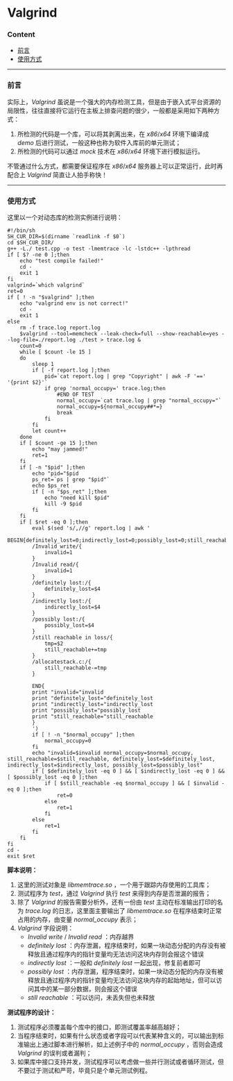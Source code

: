 # Valgrind

### Content

- [前言](#前言)
- [使用方式](#使用方式)

---

### 前言

实际上，*Valgrind* 虽说是一个强大的内存检测工具，但是由于嵌入式平台资源的局限性，往往直接将它运行在主板上排查问题的很少，一般都是采用如下两种方式：

1. 所检测的代码是一个库，可以将其剥离出来，在 *x86*/*x64* 环境下编译成 *demo* 后进行测试，一般这种也称为软件入库前的单元测试；
2. 所检测的代码可以通过 *mock* 技术在 *x86*/*x64* 环境下进行模拟运行。

不管通过什么方式，都需要保证程序在 *x86*/*x64* 服务器上可以正常运行，此时再配合上 *Valgrind* 简直让人拍手称快！

---

### 使用方式

这里以一个对动态库的检测实例进行说明：

```shell
#!/bin/sh
SH_CUR_DIR=$(dirname `readlink -f $0`)
cd $SH_CUR_DIR/
g++ -L./ test.cpp -o test -lmemtrace -lc -lstdc++ -lpthread
if [ $? -ne 0 ];then
    echo "test compile failed!"
    cd -
    exit 1
fi
valgrind=`which valgrind`
ret=0
if [ ! -n "$valgrind" ];then
	echo "valgrind env is not correct!"
	cd -
	exit 1
else
	rm -f trace.log report.log
	$valgrind --tool=memcheck --leak-check=full --show-reachable=yes --log-file=./report.log ./test > trace.log &
	count=0
	while [ $count -le 15 ]
	do
		sleep 1
		if [ -f report.log ];then
			pid=`cat report.log | grep "Copyright" | awk -F '==' '{print $2}'`
			if grep 'normal_occupy=' trace.log;then
				#END OF TEST
				normal_occupy=`cat trace.log | grep "normal_occupy="`
				normal_occupy=${normal_occupy##*=}
				break
			fi
		fi
		let count++
	done
	if [ $count -ge 15 ];then
		echo "may jammed!"
		ret=1
	fi
	if [ -n "$pid" ];then
		echo "pid="$pid
		ps_ret=`ps | grep "$pid"`
		echo $ps_ret
		if [ -n "$ps_ret" ];then
			echo "need kill $pid"
			kill -9 $pid
		fi
	fi
	if [ $ret -eq 0 ];then
		eval $(sed 's/,//g' report.log | awk '
		BEGIN{definitely_lost=0;indirectly_lost=0;possibly_lost=0;still_reachable=0;tmp=0;invalid=0;}
		/Invalid write/{
			invalid=1
		}
		/Invalid read/{
			invalid=1
		}
		/definitely lost:/{
			definitely_lost=$4
		}
		/indirectly lost:/{
			indirectly_lost=$4
		}
		/possibly lost:/{
			possibly_lost=$4
		}
		/still reachable in loss/{
			tmp=$2
			still_reachable+=tmp
		}
		/allocatestack.c:/{
			still_reachable-=tmp
		}

		END{
		print "invalid="invalid
		print "definitely_lost="definitely_lost
		print "indirectly_lost="indirectly_lost
		print "possibly_lost="possibly_lost
		print "still_reachable="still_reachable
		}
		')	
		if [ ! -n "$normal_occupy" ];then
			normal_occupy=0
		fi
		echo "invalid=$invalid normal_occupy=$normal_occupy, still_reachable=$still_reachable, definitely_lost=$definitely_lost, indirectly_lost=$indirectly_lost, possibly_lost=$possibly_lost"
		if [ $definitely_lost -eq 0 ] && [ $indirectly_lost -eq 0 ] && [ $possibly_lost -eq 0 ];then
			if [ $still_reachable -eq $normal_occupy ] && [ $invalid -eq 0 ];then
				ret=0
			else
				ret=1
			fi
		else
			ret=1
		fi
	fi
fi
cd -
exit $ret
```

**脚本说明：**

1. 这里的测试对象是 *libmemtrace.so* ，一个用于跟踪内存使用的工具库；
2. 测试程序为 *test*，通过 *Valgrind* 执行 *test* 来得到内存是否泄漏的报告；
3. 除了 *Valgrind* 的报告需要分析外，还有一份由 *test* 主动在标准输出打印的名为 *trace.log* 的日志，这里面主要输出了 *libmemtrace.so* 在程序结束时正常占用的内存，由变量 *normal_occupy* 表示；
4. *Valgrind* 字段说明：
   - *Invalid write* / *Invalid read* ：内存越界
   - *definitely lost* ：内存泄漏，程序结束时，如果一块动态分配的内存没有被释放且通过程序内的指针变量均无法访问这块内存则会报这个错误
   - *indirectly lost* ：一般和 *definitely lost* 一起出现，修复前者即可
   - *possibly lost* ：内存泄漏，程序结束时，如果一块动态分配的内存没有被释放且通过程序内的指针变量均无法访问这块内存的起始地址，但可以访问其中的某一部分数据，则会报这个错误
   - *still reachable* ：可以访问，未丢失但也未释放

**测试程序的设计：**

1. 测试程序必须覆盖每个库中的接口，即测试覆盖率越高越好；
2. 当程序结束时，如果有什么状态或者字段可以代表某种含义的，可以输出到标准输出上通过脚本进行解析，如上述例子中的 *normal_occupy* ，否则会造成 *Valgrind* 的误判或者漏判；
3. 如果库中接口支持并发，测试程序可以考虑做一些并行测试或者循环测试，但不要过于测试和严苛，毕竟只是个单元测试例程。



